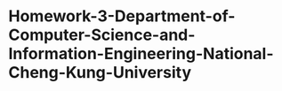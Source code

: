 # Homework-3-Department-of-Computer-Science-and-Information-Engineering-National-Cheng-Kung-University